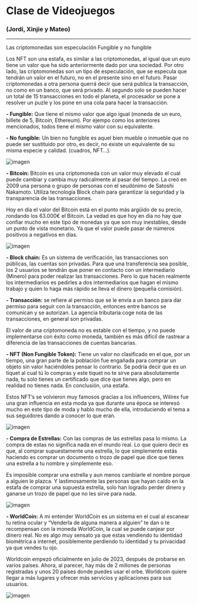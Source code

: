 
# Clase de Videojuegos 

### (Jordi, Xinjie y Mateo) 

--- 

Las criptomonedas son especulación Fungible y no fungible 

Los NFT son una estafa, es similar a las criptomonedas, al igual que un euro tiene un valor que ha sido anteriormente dado por una sociedad. Por otro lado, las criptomonedas son un tipo de especulación, que se especula que tendrán un valor en el futuro, no en el presente sino en el futuro. Pasar criptomonedas a otra persona querrá decir que será publica la transacción, no como en un banco, que será privado. Al segundo solo se pueden hacer un total de 15 transacciones en todo el planeta, el procesador se pone a resolver un puzle y los pone en una cola para hacer la transacción. 

**- Fungible:** Que tiene el mismo valor que algo igual (moneda de un euro, billete de 5, Bitcoin, Ethereum). Por ejempo como los anteriores mencionados, todos tiene el mismo valor con su equivalente. 

**- No fungible:** Un bien no fungible es aquel bien mueble o inmueble que no puede ser sustituido por otro, es decir, no existe un equivalente de su misma especie y calidad. (cuadros, NFT…). 

![imagen](https://github.com/LizardMestre689/VideoJuegosHL/assets/144990985/0df53582-28ca-47aa-8063-54cdfc8dfa18)


**- Bitcoin:** Bitcoin es una criptomoneda con un valor muy elevado el cual puede cambiar y cambia muy radicalmente al pasar del tiempo. La creó en 2009 una persona o grupo de personas con el seudónimo de Satoshi Nakamoto. Utiliza tecnología Block chain para garantizar la seguridad y la transparencia de las transacciones. 

Hoy en día el valor del Bitcoin está en el punto más argüido de su precio, rondando los 63.000€ el Bitcoin. La vedad es que hoy en día no hay que confiar mucho en este tipo de monedas ya que son muy inestables, desde un punto de vista monetario. Ya que el valor puede pasar de números positivos a negativos en días.  

![imagen](https://github.com/LizardMestre689/VideoJuegosHL/assets/144990985/1b5578dc-6a01-4cfc-af86-89a308ded40f)


**- Block chain:** Es un sistema de verificación, las transacciones son públicas, las cuentas son privadas. Para que una transferencia sea posible, los 2 usuarios se tendrán que poner en contacto con un intermediario (Minero) para poder realizar las transacciones. Pero lo que hacen realmente los intermediarios es pedirles a dos intermediarios que hagan el mismo trabajo y quien lo haga más rápido se lleva el dinero (pequeña comisión).  

 

**- Transacción:** se refiere al permiso que se le envía a un banco para dar permiso para seguir con la transacción, entonces entre bancos se comunican y se autorizan. La agencia tributaria coge nota de las transacciones, en general son privadas. 

El valor de una criptomoneda no es estable con el tiempo, y no puede implementarse con éxito como moneda, también es más difícil de rastrear a diferencia de las transacciones de cuentas bancarias. 

 

**- NFT (Non Fungible Token):** Tiene un valor no clasificado en el que, por un tiempo, una gran parte de la población fue engañada para comprar un objeto sin valor haciéndoles pensar lo contrario. Se podría decir que es un tiquet al cual tú lo compras y este tiquet no te sirve para absolutamente nada, tu solo tienes un certificado que dice que tienes algo, pero en realidad no tienes nada. En conclusión, una estafa. 

Estos NFT’s se volvieron muy famosos gracias a los influencers, Wilirex fue una gran influencia en esta moda ya que durante una época se interesó mucho en este tipo de moda y hablo mucho de ella, introduciendo el tema a sus seguidores dando a conocer lo que eran. 

![imagen](https://github.com/LizardMestre689/VideoJuegosHL/assets/144990985/2a8db541-56b4-43d0-8990-c7db6f5fedf4)


**- Compra de Estrellas:** Con las compras de las estrellas pasa lo mismo. La compra de estas no significa nada en el mundo real. Lo que quiero decir es que, al comprar supuestamente una estrella, lo que simplemente estás haciendo es comprar un documento o trozo de papel que dice que tienes una estrella a tu nombre y simplemente eso. 

Es imposible comprar una estrella y aun menos cambiarle el nombre porque a alguien le plazca. Y lastimosamente las personas que hayan caído en la estafa de comprar una supuesta estrella, solo han logrado perder dinero y ganarse un trozo de papel que no les sirve para nada. 

 ![imagen](https://github.com/LizardMestre689/VideoJuegosHL/assets/144990985/27053063-64c6-4d9f-8ba6-074c201e39d9)


**- WorldCoin:** A mi entender WorldCoin es un sistema en el cual al escanear tu retina ocular y “Venderla de alguna manera a alguien” te dan o te recompensan con la moneda WorldCoin, la cual se puede canjear por dinero real. No es algo muy sensato ya que estas vendiendo tu identidad biométrica a internet, posiblemente perdiendo tu identidad y tu privacidad ya que vendes tu ojo. 

Worldcoin empezó oficialmente en julio de 2023, después de probarse en varios países. Ahora, al parecer, hay más de 2 millones de personas registradas y unos 20 países donde puedes usar el orbe. Worldcoin quiere llegar a más lugares y ofrecer más servicios y aplicaciones para sus usuarios. 

![imagen](https://github.com/LizardMestre689/VideoJuegosHL/assets/144990985/dd02ef01-f8d7-4dc2-ac5c-0f0fd4665475)

